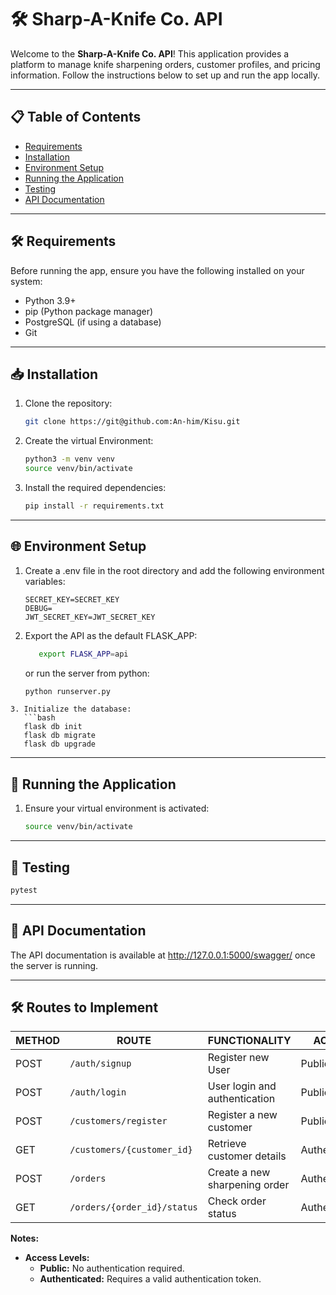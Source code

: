 # 🛠️ Sharp-A-Knife Co. API

Welcome to the **Sharp-A-Knife Co. API**! This application provides a platform to manage knife sharpening orders, customer profiles, and pricing information. Follow the instructions below to set up and run the app locally.

---

## 📋 **Table of Contents**
- [Requirements](#️-requirements)
- [Installation](#-installation)
- [Environment Setup](#-environment-setup)
- [Running the Application](#-running-the-application)
- [Testing](#-testing)
- [API Documentation](#-api-documentation)

---

## 🛠️ **Requirements**
Before running the app, ensure you have the following installed on your system:
- Python 3.9+
- pip (Python package manager)
- PostgreSQL (if using a database)
- Git

---

## 📥 **Installation**

1. Clone the repository:
   ```bash
   git clone https://git@github.com:An-him/Kisu.git
   ```
2. Create the virtual Environment:
   ```bash
   python3 -m venv venv
   source venv/bin/activate
   ```
3. Install the required dependencies:
   ```bash
   pip install -r requirements.txt
   ```

---

## 🌐 **Environment Setup**
1. Create a .env file in the root directory and add the following environment variables:
   ```
   SECRET_KEY=SECRET_KEY
   DEBUG=
   JWT_SECRET_KEY=JWT_SECRET_KEY
   ```
2. Export the API as the default FLASK_APP:
   ```bash
      export FLASK_APP=api

   ```
   or run the server from python:
   ```bash
   python runserver.py
   ```
```
3. Initialize the database:
   ```bash
   flask db init
   flask db migrate
   flask db upgrade
   ```

---

## 🚀 **Running the Application**
1. Ensure your virtual environment is activated:
   ```bash
   source venv/bin/activate
   ```
---

## 🧪 **Testing**
   ```bash
   pytest
   ```

---

## 📄 **API Documentation**
The API documentation is available at http://127.0.0.1:5000/swagger/ once the server is running.

---

## 🛠️ **Routes to Implement**

| METHOD | ROUTE                     | FUNCTIONALITY                  | ACCESS         |
|--------|---------------------------|--------------------------------|----------------|
| POST   | `/auth/signup`            | Register new User              | Public         |
| POST   | `/auth/login`             | User login and authentication  | Public         |
| POST   | `/customers/register`     | Register a new customer        | Public         |
| GET    | `/customers/{customer_id}`| Retrieve customer details      | Authenticated  |
| POST   | `/orders`                 | Create a new sharpening order  | Authenticated  |
| GET    | `/orders/{order_id}/status`| Check order status             | Authenticated  |

**Notes:**
- **Access Levels:**
  - **Public:** No authentication required.
  - **Authenticated:** Requires a valid authentication token.